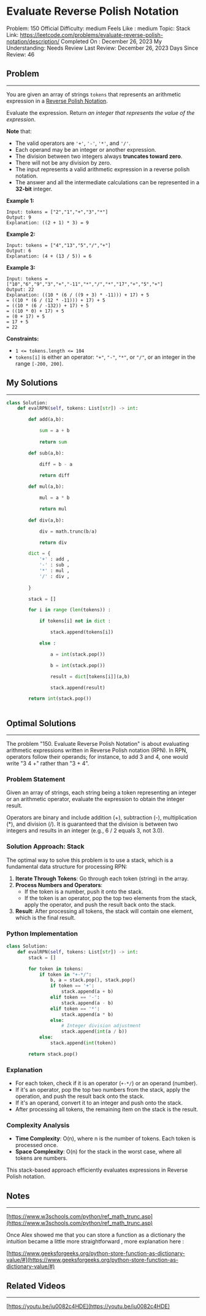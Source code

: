 # Evaluate Reverse Polish Notation

Problem: 150
Official Difficulty: medium
Feels Like : medium
Topic: Stack
Link: https://leetcode.com/problems/evaluate-reverse-polish-notation/description/
Completed On : December 26, 2023
My Understanding: Needs Review
Last Review: December 26, 2023
Days Since Review: 46

## Problem

---

You are given an array of strings `tokens` that represents an arithmetic expression in a [Reverse Polish Notation](http://en.wikipedia.org/wiki/Reverse_Polish_notation).

Evaluate the expression. Return *an integer that represents the value of the expression*.

**Note** that:

- The valid operators are `'+'`, `'-'`, `'*'`, and `'/'`.
- Each operand may be an integer or another expression.
- The division between two integers always **truncates toward zero**.
- There will not be any division by zero.
- The input represents a valid arithmetic expression in a reverse polish notation.
- The answer and all the intermediate calculations can be represented in a **32-bit** integer.

**Example 1:**

```
Input: tokens = ["2","1","+","3","*"]
Output: 9
Explanation: ((2 + 1) * 3) = 9

```

**Example 2:**

```
Input: tokens = ["4","13","5","/","+"]
Output: 6
Explanation: (4 + (13 / 5)) = 6

```

**Example 3:**

```
Input: tokens = ["10","6","9","3","+","-11","*","/","*","17","+","5","+"]
Output: 22
Explanation: ((10 * (6 / ((9 + 3) * -11))) + 17) + 5
= ((10 * (6 / (12 * -11))) + 17) + 5
= ((10 * (6 / -132)) + 17) + 5
= ((10 * 0) + 17) + 5
= (0 + 17) + 5
= 17 + 5
= 22

```

**Constraints:**

- `1 <= tokens.length <= 104`
- `tokens[i]` is either an operator: `"+"`, `"-"`, `"*"`, or `"/"`, or an integer in the range `[-200, 200]`.

## My Solutions

---

```python
class Solution:
    def evalRPN(self, tokens: List[str]) -> int:

        def add(a,b):

            sum = a + b
            
            return sum

        def sub(a,b):

            diff = b - a

            return diff
        
        def mul(a,b):

            mul = a * b

            return mul
        
        def div(a,b):

            div = math.trunc(b/a)

            return div

        dict = { 
            '+' : add ,
            '-' : sub ,
            '*' : mul ,
            '/' : div ,
        
        }

        stack = []

        for i in range (len(tokens)) : 

            if tokens[i] not in dict : 

                stack.append(tokens[i]) 

            else :

                a = int(stack.pop())

                b = int(stack.pop())

                result = dict[tokens[i]](a,b)

                stack.append(result)

        return int(stack.pop())
```

```python

```

## Optimal Solutions

---

The problem "150. Evaluate Reverse Polish Notation" is about evaluating arithmetic expressions written in Reverse Polish notation (RPN). In RPN, operators follow their operands; for instance, to add 3 and 4, one would write "3 4 +" rather than "3 + 4".

### Problem Statement

Given an array of strings, each string being a token representing an integer or an arithmetic operator, evaluate the expression to obtain the integer result.

Operators are binary and include addition (+), subtraction (-), multiplication (*), and division (/). It is guaranteed that the division is between two integers and results in an integer (e.g., 6 / 2 equals 3, not 3.0).

### Solution Approach: Stack

The optimal way to solve this problem is to use a stack, which is a fundamental data structure for processing RPN:

1. **Iterate Through Tokens**: Go through each token (string) in the array.
2. **Process Numbers and Operators**:
    - If the token is a number, push it onto the stack.
    - If the token is an operator, pop the top two elements from the stack, apply the operator, and push the result back onto the stack.
3. **Result**: After processing all tokens, the stack will contain one element, which is the final result.

### Python Implementation

```python
class Solution:
    def evalRPN(self, tokens: List[str]) -> int:
        stack = []

        for token in tokens:
            if token in "+-*/":
                b, a = stack.pop(), stack.pop()
                if token == '+':
                    stack.append(a + b)
                elif token == '-':
                    stack.append(a - b)
                elif token == '*':
                    stack.append(a * b)
                else:
                    # Integer division adjustment
                    stack.append(int(a / b))
            else:
                stack.append(int(token))

        return stack.pop()

```

### Explanation

- For each token, check if it is an operator (`+-*/`) or an operand (number).
- If it's an operator, pop the top two numbers from the stack, apply the operation, and push the result back onto the stack.
- If it's an operand, convert it to an integer and push onto the stack.
- After processing all tokens, the remaining item on the stack is the result.

### Complexity Analysis

- **Time Complexity**: O(n), where n is the number of tokens. Each token is processed once.
- **Space Complexity**: O(n) for the stack in the worst case, where all tokens are numbers.

This stack-based approach efficiently evaluates expressions in Reverse Polish notation.

## Notes

---

 [https://www.w3schools.com/python/ref_math_trunc.asp](https://www.w3schools.com/python/ref_math_trunc.asp)

Once Alex showed me that you can store a function as a dictionary the intuition became a little more straightforward , more explanation here : 

[https://www.geeksforgeeks.org/python-store-function-as-dictionary-value/#](https://www.geeksforgeeks.org/python-store-function-as-dictionary-value/#)

## Related Videos

---

[https://youtu.be/iu0082c4HDE](https://youtu.be/iu0082c4HDE)